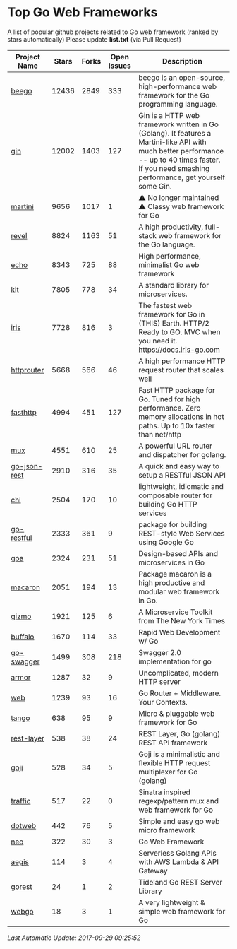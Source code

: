 # Top Go Web Frameworks
A list of popular github projects related to Go web framework (ranked by stars automatically)
Please update **list.txt** (via Pull Request)

| Project Name | Stars | Forks | Open Issues | Description |
| ------------ | ----- | ----- | ----------- | ----------- |
| [beego](https://github.com/astaxie/beego) | 12436 | 2849 | 333 | beego is an open-source, high-performance web framework for the Go programming language. |
| [gin](https://github.com/gin-gonic/gin) | 12002 | 1403 | 127 | Gin is a HTTP web framework written in Go (Golang). It features a Martini-like API with much better performance -- up to 40 times faster. If you need smashing performance, get yourself some Gin. |
| [martini](https://github.com/go-martini/martini) | 9656 | 1017 | 1 | ⚠️ No longer maintained ⚠️  Classy web framework for Go |
| [revel](https://github.com/revel/revel) | 8824 | 1163 | 51 | A high productivity, full-stack web framework for the Go language. |
| [echo](https://github.com/labstack/echo) | 8343 | 725 | 88 | High performance, minimalist Go web framework |
| [kit](https://github.com/go-kit/kit) | 7805 | 778 | 34 | A standard library for microservices. |
| [iris](https://github.com/kataras/iris) | 7728 | 816 | 3 | The fastest web framework for Go in (THIS) Earth. HTTP/2 Ready to GO. MVC when you need it. https://docs.iris-go.com |
| [httprouter](https://github.com/julienschmidt/httprouter) | 5668 | 566 | 46 | A high performance HTTP request router that scales well |
| [fasthttp](https://github.com/valyala/fasthttp) | 4994 | 451 | 127 | Fast HTTP package for Go. Tuned for high performance. Zero memory allocations in hot paths. Up to 10x faster than net/http |
| [mux](https://github.com/gorilla/mux) | 4551 | 610 | 25 | A powerful URL router and dispatcher for golang. |
| [go-json-rest](https://github.com/ant0ine/go-json-rest) | 2910 | 316 | 35 | A quick and easy way to setup a RESTful JSON API |
| [chi](https://github.com/go-chi/chi) | 2504 | 170 | 10 | lightweight, idiomatic and composable router for building Go HTTP services |
| [go-restful](https://github.com/emicklei/go-restful) | 2333 | 361 | 9 | package for building REST-style Web Services using Google Go |
| [goa](https://github.com/goadesign/goa) | 2324 | 231 | 51 | Design-based APIs and microservices in Go |
| [macaron](https://github.com/go-macaron/macaron) | 2051 | 194 | 13 | Package macaron is a high productive and modular web framework in Go. |
| [gizmo](https://github.com/NYTimes/gizmo) | 1921 | 125 | 6 | A Microservice Toolkit from The New York Times |
| [buffalo](https://github.com/gobuffalo/buffalo) | 1670 | 114 | 33 | Rapid Web Development w/ Go |
| [go-swagger](https://github.com/go-swagger/go-swagger) | 1499 | 308 | 218 | Swagger 2.0 implementation for go |
| [armor](https://github.com/labstack/armor) | 1287 | 32 | 9 | Uncomplicated, modern HTTP server |
| [web](https://github.com/gocraft/web) | 1239 | 93 | 16 | Go Router + Middleware. Your Contexts. |
| [tango](https://github.com/lunny/tango) | 638 | 95 | 9 | Micro & pluggable web framework for Go |
| [rest-layer](https://github.com/rs/rest-layer) | 538 | 38 | 24 | REST Layer, Go (golang) REST API framework |
| [goji](https://github.com/goji/goji) | 528 | 34 | 5 | Goji is a minimalistic and flexible HTTP request multiplexer for Go (golang) |
| [traffic](https://github.com/pilu/traffic) | 517 | 22 | 0 | Sinatra inspired regexp/pattern mux and web framework for Go |
| [dotweb](https://github.com/devfeel/dotweb) | 442 | 76 | 5 | Simple and easy go web micro framework |
| [neo](https://github.com/ivpusic/neo) | 322 | 30 | 3 | Go Web Framework |
| [aegis](https://github.com/tmaiaroto/aegis) | 114 | 3 | 4 | Serverless Golang APIs with AWS Lambda & API Gateway |
| [gorest](https://github.com/tideland/gorest) | 24 | 1 | 2 | Tideland Go REST Server Library |
| [webgo](https://github.com/bnkamalesh/webgo) | 18 | 3 | 1 | A very lightweight & simple web framework for Go |

*Last Automatic Update: 2017-09-29 09:25:52*